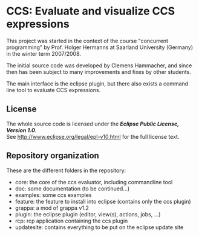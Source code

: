 CCS: Evaluate and visualize CCS expressions
=============================================================

This project was started in the context of the course "concurrent programming"
by Prof. Holger Hermanns at Saarland University (Germany) in the winter term
2007/2008.

The initial source code was developed by Clemens Hammacher, and since then has
been subject to many improvements and fixes by other students.

The main interface is the eclipse plugin, but there also exists a command line tool
to evaluate CCS expressions.

License
-------

The whole source code is licensed under the ***Eclipse Public License, Version 1.0***.  
See http://www.eclipse.org/legal/epl-v10.html for the full license text.

Repository organization
-----------------------

These are the different folders in the repository:

* core:       the core of the ccs evaluator, including commandline tool
* doc:        some documentation (to be continued...)
* examples:   some ccs examples
* feature:    the feature to install into eclipse (contains only the ccs plugin)
* grappa:     a mod of grappa v1.2
* plugin:     the eclipse plugin (editor, view(s), actions, jobs, ...)
* rcp:        rcp application containing the ccs plugin
* updatesite: contains everything to be put on the eclipse update site

